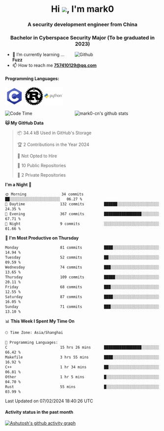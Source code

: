 <h1 align="center">Hi <img src="https://raw.githubusercontent.com/iampavangandhi/iampavangandhi/master/gifs/Hi.gif" width="30px">, I'm mark0</h1>

<h3 align="center">A security development engineer from China</h3>
<h3 align="center">Bachelor in Cyberspace Security Major (To be graduated in 2023)</h3>

<img width="55%" align="right" alt="Github" src="https://raw.githubusercontent.com/onimur/.github/master/.resources/git-header.svg" />

<!-- - 🔭 I’m currently working on **vKarma Webapp** -->
<!-- - 💬 Ask me about ... **Web Develpoment** -->
<!-- - 😄 Employement ... **Open for intern opportunities** -->
<!-- - ⚡ Fun fact ... **Anime**❤ -->
- 🌱 I’m currently learning ... **Fuzz**
- 📫 How to reach me **757410129@qq.com**
<!-- - 📨 Or reach me **757410129@qq.com** -->

<h4>Programming Languages: </h4>
<p align="left">
 <img style="margin: auto;" src="https://raw.githubusercontent.com/sachinverma53121/sachinverma53121/master/icons/c.png" alt=c width="60" height="60"/>
 <img style="margin: auto;" src="https://raw.githubusercontent.com/mark0-cn/blog_img/master/img/202309031232124.png" alt=cplusplus width="60" height="60"/>
 <img style="margin: auto;" src="https://raw.githubusercontent.com/sachinverma53121/sachinverma53121/master/icons/python.png" alt=python width="60" height="60"/>
</p>


<img width="55%" align="right" alt="mark0-cn's github stats" src="https://github-readme-stats.vercel.app/api?username=mark0-cn&show_icons=true&hide_border=true" />

<!--START_SECTION:waka-->
![Code Time](http://img.shields.io/badge/Code%20Time-1%2C710%20hrs%2016%20mins-blue)

**🐱 My GitHub Data** 

> 📦 34.4 kB Used in GitHub's Storage 
 > 
> 🏆 2 Contributions in the Year 2024
 > 
> 🚫 Not Opted to Hire
 > 
> 📜 10 Public Repositories 
 > 
> 🔑 2 Private Repositories 
 > 
**I'm a Night 🦉** 

```text
🌞 Morning                34 commits          ██░░░░░░░░░░░░░░░░░░░░░░░   06.27 % 
🌆 Daytime                132 commits         ██████░░░░░░░░░░░░░░░░░░░   24.35 % 
🌃 Evening                367 commits         █████████████████░░░░░░░░   67.71 % 
🌙 Night                  9 commits           ░░░░░░░░░░░░░░░░░░░░░░░░░   01.66 % 
```
📅 **I'm Most Productive on Thursday** 

```text
Monday                   81 commits          ████░░░░░░░░░░░░░░░░░░░░░   14.94 % 
Tuesday                  52 commits          ██░░░░░░░░░░░░░░░░░░░░░░░   09.59 % 
Wednesday                74 commits          ███░░░░░░░░░░░░░░░░░░░░░░   13.65 % 
Thursday                 109 commits         █████░░░░░░░░░░░░░░░░░░░░   20.11 % 
Friday                   68 commits          ███░░░░░░░░░░░░░░░░░░░░░░   12.55 % 
Saturday                 87 commits          ████░░░░░░░░░░░░░░░░░░░░░   16.05 % 
Sunday                   71 commits          ███░░░░░░░░░░░░░░░░░░░░░░   13.10 % 
```


📊 **This Week I Spent My Time On** 

```text
🕑︎ Time Zone: Asia/Shanghai

💬 Programming Languages: 
C                        15 hrs 26 mins      █████████████████░░░░░░░░   66.42 % 
Makefile                 3 hrs 55 mins       ████░░░░░░░░░░░░░░░░░░░░░   16.92 % 
C++                      1 hr 34 mins        ██░░░░░░░░░░░░░░░░░░░░░░░   06.81 % 
Other                    1 hr 5 mins         █░░░░░░░░░░░░░░░░░░░░░░░░   04.70 % 
Rust                     55 mins             █░░░░░░░░░░░░░░░░░░░░░░░░   03.99 % 
```


 Last Updated on 07/02/2024 18:40:26 UTC
<!--END_SECTION:waka-->

<h4>Activity status in the past month</h4>

[![Ashutosh's github activity graph](https://github-readme-activity-graph.vercel.app/graph?username=mark0-cn&theme=dracula)](https://github.com/ashutosh00710/github-readme-activity-graph)

<!--
**mark0-cn/mark0-cn** is a ✨ _special_ ✨ repository because its `README.md` (this file) appears on your GitHub profile.

Here are some ideas to get you started:

- 🔭 I’m currently working on ...
- 🌱 I’m currently learning ...
- 👯 I’m looking to collaborate on ...
- 🤔 I’m looking for help with ...
- 💬 Ask me about ...
- 📫 How to reach me: ...
- 😄 Pronouns: ...
- ⚡ Fun fact: ...
-->
